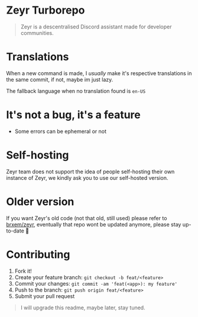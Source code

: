# Zeyr Turborepo
> Zeyr is a descentralised Discord assistant made for developer communities.

# Translations
When a new command is made, I *usually* make it's respective translations in the same commit, if not, maybe im just lazy.

The fallback language when no translation found is `en-US`

# It's not a bug, it's a feature
- Some errors can be ephemeral or not

# Self-hosting
Zeyr team does not support the idea of people self-hosting their own instance of Zeyr, we kindly ask you to use our self-hosted version.

# Older version
If you want Zeyr's old code (not that old, still used) please refer to [brxem/zeyr](https://github.com/brxem/zeyr), eventually that repo wont be updated anymore, please stay up-to-date 🙏

# Contributing
1. Fork it!
2. Create your feature branch: `git checkout -b feat/<feature>`
3. Commit your changes: `git commit -am 'feat(<app>): my feature'`
4. Push to the branch: `git push origin feat/<feature>`
5. Submit your pull request

> I will upgrade this readme, maybe later, stay tuned.